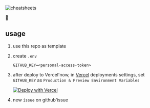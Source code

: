 ![cheatsheets](https://i.loli.net/2020/04/24/skJDnlE4rUPKhFg.png)

💯

## usage

1. use this repo as template

2. create `.env`

    ```
    GITHUB_KEY=<personal-access-token>
    ```

3. after deploy to Vercel'now, in [Vercel](https://vercel.com/) deployments settings, set `GITHUB_KEY` as `Production & Preview Environment Variables`
    
    [![Deploy with Vercel](https://vercel.com/button)](https://vercel.com/import/project?template=https://github.com/vercel/vercel/tree/master/examples/nextjs)

4. new `issue` on github'issue